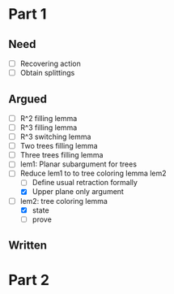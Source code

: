 # Part 1

## Need
- [ ] Recovering action
- [ ] Obtain splittings
## Argued
- [ ] R^2 filling lemma
- [ ] R^3 filling lemma
- [ ] R^3 switching lemma
- [ ] Two trees filling lemma
- [ ] Three trees filling lemma
- [ ] lem1: Planar subargument for trees
- [ ] Reduce lem1 to to tree coloring lemma lem2
	- [ ] Define usual retraction formally
	- [x] Upper plane only argument
- [ ] lem2: tree coloring lemma
	- [x] state
	- [ ] prove
## Written 
# Part 2

